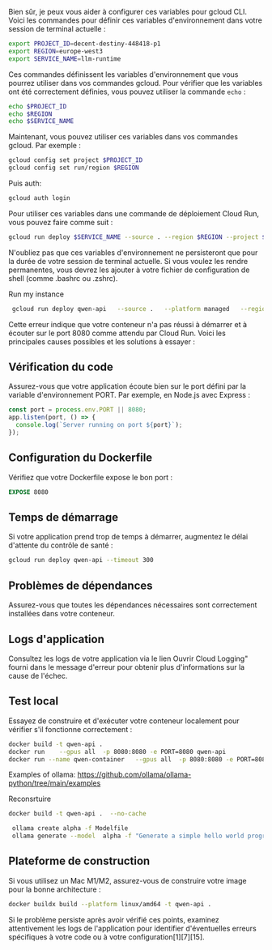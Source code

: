 Bien sûr, je peux vous aider à configurer ces variables pour gcloud CLI. Voici les commandes pour définir ces variables d'environnement dans votre session de terminal actuelle :

```bash
export PROJECT_ID=decent-destiny-448418-p1
export REGION=europe-west3
export SERVICE_NAME=llm-runtime
```

Ces commandes définissent les variables d'environnement que vous pourrez utiliser dans vos commandes gcloud. Pour vérifier que les variables ont été correctement définies, vous pouvez utiliser la commande `echo` :

```bash
echo $PROJECT_ID
echo $REGION
echo $SERVICE_NAME
```

Maintenant, vous pouvez utiliser ces variables dans vos commandes gcloud. Par exemple :

```bash
gcloud config set project $PROJECT_ID
gcloud config set run/region $REGION
```

Puis auth:
```bash
gcloud auth login
```

Pour utiliser ces variables dans une commande de déploiement Cloud Run, vous pouvez faire comme suit :

```bash
gcloud run deploy $SERVICE_NAME --source . --region $REGION --project $PROJECT_ID
```

N'oubliez pas que ces variables d'environnement ne persisteront que pour la durée de votre session de terminal actuelle. Si vous voulez les rendre permanentes, vous devrez les ajouter à votre fichier de configuration de shell (comme .bashrc ou .zshrc).


Run my instance

```bash
 gcloud run deploy qwen-api   --source .   --platform managed   --region us-central1   --allow-unauthenticated   --cpu 4   --memory 16Gi   --timeout 3600   --set-env-vars OLLAMA_MODELS=/models  --set-env-vars PORT=8080
 ```

 Cette erreur indique que votre conteneur n'a pas réussi à démarrer et à écouter sur le port 8080 comme attendu par Cloud Run. Voici les principales causes possibles et les solutions à essayer :

## Vérification du code

Assurez-vous que votre application écoute bien sur le port défini par la variable d'environnement PORT. Par exemple, en Node.js avec Express :

```javascript
const port = process.env.PORT || 8080;
app.listen(port, () => {
  console.log(`Server running on port ${port}`);
});
```

## Configuration du Dockerfile

Vérifiez que votre Dockerfile expose le bon port :

```dockerfile
EXPOSE 8080
```

## Temps de démarrage

Si votre application prend trop de temps à démarrer, augmentez le délai d'attente du contrôle de santé :

```bash
gcloud run deploy qwen-api --timeout 300
```

## Problèmes de dépendances

Assurez-vous que toutes les dépendances nécessaires sont correctement installées dans votre conteneur.

## Logs d'application

Consultez les logs de votre application via le lien Ouvrir Cloud Logging" fourni dans le message d'erreur pour obtenir plus d'informations sur la cause de l'échec.

## Test local

Essayez de construire et d'exécuter votre conteneur localement pour vérifier s'il fonctionne correctement :

```bash
docker build -t qwen-api .
docker run    --gpus all  -p 8080:8080 -e PORT=8080 qwen-api 
docker run --name qwen-container   --gpus all  -p 8080:8080 -e PORT=8080 qwen-api 
```

Examples of ollama:
https://github.com/ollama/ollama-python/tree/main/examples

Reconsrtuire 

```bash
docker build -t qwen-api .  --no-cache
``` 

```bash
 ollama create alpha -f Modelfile
 ollama generate --model  alpha -f "Generate a simple hello world program in Python"
``` 

## Plateforme de construction

Si vous utilisez un Mac M1/M2, assurez-vous de construire votre image pour la bonne architecture :

```bash
docker buildx build --platform linux/amd64 -t qwen-api .
```

Si le problème persiste après avoir vérifié ces points, examinez attentivement les logs de l'application pour identifier d'éventuelles erreurs spécifiques à votre code ou à votre configuration[1][7][15].
